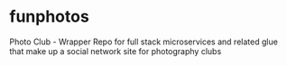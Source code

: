 # funphotos
Photo Club - Wrapper Repo for full stack microservices and related glue that make up a social network site for photography clubs
